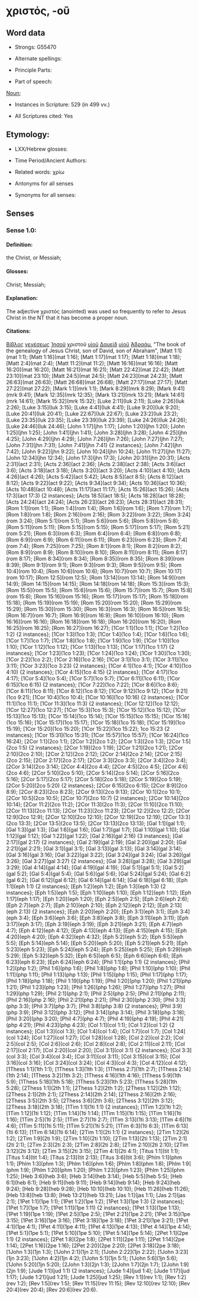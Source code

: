 # χριστός, -οῦ

<!-- Status: S2=NeedsFinalCheck -->
<!-- Lexica used for edits: BDAG, FFM, LN, A-S  -->

## Word data

* Strongs: G55470

* Alternate spellings:

* Principle Parts: 

* Part of speech: 

[Noun](http://ugg.readthedocs.io/en/latest/noun.html); 

* Instances in Scripture: 529 (in 499 vv.)

* All Scriptures cited: Yes

## Etymology: 

* LXX/Hebrew glosses: 

* Time Period/Ancient Authors: 

* Related words: χρίω

* Antonyms for all senses

* Synonyms for all senses: 

## Senses 

### Sense 1.0: 

#### Definition: 

the Christ, or Messiah;

#### Glosses:

Christ; Messiah;   

#### Explanation:

The adjective χριστός (anointed) was used so frequently to refer to Jesus Christ in the NT that it has become a proper noun.

#### Citations: 

[Βίβλος](../G09760/01.md) [γενέσεως](../G10780/01.md) [Ἰησοῦ](../G24240/01.md) χριστοῦ [υἱοῦ](../G52070/01.md) [Δαυεὶδ](../G11380/01.md) [υἱοῦ](../G52070/01.md) [Ἀβραάμ](../G00110/01.md), "The book of the genealogy of Jesus Christ, son of David, son of Abraham", [Matt 1:1](mat 1:1); [Matt 1:16](mat 1:16); [Matt 1:17](mat 1:17); [Matt 1:18](mat 1:18); [Matt 2:4](mat 2:4); [Matt 11:2](mat 11:2); [Matt 16:16](mat 16:16); [Matt 16:20](mat 16:20); [Matt 16:21](mat 16:21); [Matt 22:42](mat 22:42); [Matt 23:10](mat 23:10); [Matt 24:5](mat 24:5); [Matt 24:23](mat 24:23); [Matt 26:63](mat 26:63); [Matt 26:68](mat 26:68); [Matt 27:17](mat 27:17); [Matt 27:22](mat 27:22); [Mark 1:1](mrk 1:1); [Mark 8:29](mrk 8:29); [Mark 9:41](mrk 9:41); [Mark 12:35](mrk 12:35); [Mark 13:21](mrk 13:21); [Mark 14:61](mrk 14:61); [Mark 15:32](mrk 15:32); [Luke 2:11](luk 2:11); [Luke 2:26](luk 2:26); [Luke 3:15](luk 3:15); [Luke 4:41](luk 4:41); [Luke 9:20](luk 9:20); [Luke 20:41](luk 20:41); [Luke 22:67](luk 22:67); [Luke 23:2](luk 23:2); [Luke 23:35](luk 23:35); [Luke 23:39](luk 23:39); [Luke 24:26](luk 24:26); [Luke 24:46](luk 24:46); [John 1:17](jhn 1:17); [John 1:20](jhn 1:20); [John 1:25](jhn 1:25); [John 1:41](jhn 1:41); [John 3:28](jhn 3:28); [John 4:25](jhn 4:25); [John 4:29](jhn 4:29); [John 7:26](jhn 7:26); [John 7:27](jhn 7:27); [John 7:31](jhn 7:31); [John 7:41](jhn 7:41) {2 instances}; [John 7:42](jhn 7:42); [John 9:22](jhn 9:22); [John 10:24](jhn 10:24); [John 11:27](jhn 11:27); [John 12:34](jhn 12:34); [John 17:3](jhn 17:3); [John 20:31](jhn 20:31); [Acts 2:31](act 2:31); [Acts 2:36](act 2:36); [Acts 2:38](act 2:38); [Acts 3:6](act 3:6); [Acts 3:18](act 3:18); [Acts 3:20](act 3:20); [Acts 4:10](act 4:10); [Acts 4:26](act 4:26); [Acts 5:42](act 5:42); [Acts 8:5](act 8:5); [Acts 8:12](act 8:12); [Acts 9:22](act 9:22); [Acts 9:34](act 9:34); [Acts 10:36](act 10:36); [Acts 10:48](act 10:48); [Acts 11:17](act 11:17); [Acts 15:26](act 15:26); [Acts 17:3](act 17:3) {2 instances}; [Acts 18:5](act 18:5); [Acts 18:28](act 18:28); [Acts 24:24](act 24:24); [Acts 26:23](act 26:23); [Acts 28:31](act 28:31); [Rom 1:1](rom 1:1); [Rom 1:4](rom 1:4); [Rom 1:6](rom 1:6); [Rom 1:7](rom 1:7); [Rom 1:8](rom 1:8); [Rom 2:16](rom 2:16); [Rom 3:22](rom 3:22); [Rom 3:24](rom 3:24); [Rom 5:1](rom 5:1); [Rom 5:6](rom 5:6); [Rom 5:8](rom 5:8); [Rom 5:11](rom 5:11); [Rom 5:15](rom 5:15); [Rom 5:17](rom 5:17); [Rom 5:21](rom 5:21); [Rom 6:3](rom 6:3); [Rom 6:4](rom 6:4); [Rom 6:8](rom 6:8); [Rom 6:9](rom 6:9); [Rom 6:11](rom 6:11); [Rom 6:23](rom 6:23); [Rom 7:4](rom 7:4); [Rom 7:25](rom 7:25); [Rom 8:1](rom 8:1); [Rom 8:2](rom 8:2); [Rom 8:9](rom 8:9); [Rom 8:10](rom 8:10); [Rom 8:11](rom 8:11); [Rom 8:17](rom 8:17); [Rom 8:34](rom 8:34); [Rom 8:35](rom 8:35); [Rom 8:39](rom 8:39); [Rom 9:1](rom 9:1); [Rom 9:3](rom 9:3); [Rom 9:5](rom 9:5); [Rom 10:4](rom 10:4); [Rom 10:6](rom 10:6); [Rom 10:7](rom 10:7); [Rom 10:17](rom 10:17); [Rom 12:5](rom 12:5); [Rom 13:14](rom 13:14); [Rom 14:9](rom 14:9); [Rom 14:15](rom 14:15); [Rom 14:18](rom 14:18); [Rom 15:3](rom 15:3); [Rom 15:5](rom 15:5); [Rom 15:6](rom 15:6); [Rom 15:7](rom 15:7); [Rom 15:8](rom 15:8); [Rom 15:16](rom 15:16); [Rom 15:17](rom 15:17); [Rom 15:18](rom 15:18); [Rom 15:19](rom 15:19); [Rom 15:20](rom 15:20); [Rom 15:29](rom 15:29); [Rom 15:30](rom 15:30); [Rom 16:3](rom 16:3); [Rom 16:5](rom 16:5); [Rom 16:7](rom 16:7); [Rom 16:9](rom 16:9); [Rom 16:10](rom 16:10); [Rom 16:16](rom 16:16); [Rom 16:18](rom 16:18); [Rom 16:20](rom 16:20); [Rom 16:25](rom 16:25); [Rom 16:27](rom 16:27); [1Cor 1:1](1co 1:1); [1Cor 1:2](1co 1:2) {2 instances}; [1Cor 1:3](1co 1:3); [1Cor 1:4](1co 1:4); [1Cor 1:6](1co 1:6); [1Cor 1:7](1co 1:7); [1Cor 1:8](1co 1:8); [1Cor 1:9](1co 1:9); [1Cor 1:10](1co 1:10); [1Cor 1:12](1co 1:12); [1Cor 1:13](1co 1:13); [1Cor 1:17](1co 1:17) {2 instances}; [1Cor 1:23](1co 1:23); [1Cor 1:24](1co 1:24); [1Cor 1:30](1co 1:30); [1Cor 2:2](1co 2:2); [1Cor 2:16](1co 2:16); [1Cor 3:1](1co 3:1); [1Cor 3:11](1co 3:11); [1Cor 3:23](1co 3:23) {2 instances}; [1Cor 4:1](1co 4:1); [1Cor 4:10](1co 4:10) {2 instances}; [1Cor 4:15](1co 4:15) {2 instances}; [1Cor 4:17](1co 4:17); [1Cor 5:4](1co 5:4); [1Cor 5:7](1co 5:7); [1Cor 6:11](1co 6:11); [1Cor 6:15](1co 6:15) {2 instances}; [1Cor 7:22](1co 7:22); [1Cor 8:6](1co 8:6); [1Cor 8:11](1co 8:11); [1Cor 8:12](1co 8:12); [1Cor 9:12](1co 9:12); [1Cor 9:21](1co 9:21); [1Cor 10:4](1co 10:4); [1Cor 10:16](1co 10:16) {2 instances}; [1Cor 11:1](1co 11:1); [1Cor 11:3](1co 11:3) {2 instances}; [1Cor 12:12](1co 12:12); [1Cor 12:27](1co 12:27); [1Cor 15:3](1co 15:3); [1Cor 15:12](1co 15:12); [1Cor 15:13](1co 15:13); [1Cor 15:14](1co 15:14); [1Cor 15:15](1co 15:15); [1Cor 15:16](1co 15:16); [1Cor 15:17](1co 15:17); [1Cor 15:18](1co 15:18); [1Cor 15:19](1co 15:19); [1Cor 15:20](1co 15:20); [1Cor 15:22](1co 15:22); 1co 15:23 {2 instances}; [1Cor 15:31](1co 15:31); [1Cor 15:57](1co 15:57); [1Cor 16:24](1co 16:24); [2Cor 1:1](2co 1:1); [2Cor 1:2](2co 1:2); [2Cor 1:3](2co 1:3); [2Cor 1:5](2co 1:5) {2 instances}; [2Cor 1:19](2co 1:19); [2Cor 1:21](2co 1:21); [2Cor 2:10](2co 2:10); [2Cor 2:12](2co 2:12); [2Cor 2:14](2co 2:14); [2Cor 2:15](2co 2:15); [2Cor 2:17](2co 2:17); [2Cor 3:3](2co 3:3); [2Cor 3:4](2co 3:4); [2Cor 3:14](2co 3:14); [2Cor 4:4](2co 4:4); [2Cor 4:5](2co 4:5); [2Cor 4:6](2co 4:6); [2Cor 5:10](2co 5:10); [2Cor 5:14](2co 5:14); [2Cor 5:16](2co 5:16); [2Cor 5:17](2co 5:17); [2Cor 5:18](2co 5:18); [2Cor 5:19](2co 5:19); [2Cor 5:20](2co 5:20) {2 instances}; [2Cor 6:15](2co 6:15); [2Cor 8:9](2co 8:9); [2Cor 8:23](2co 8:23); [2Cor 9:13](2co 9:13); [2Cor 10:1](2co 10:1); [2Cor 10:5](2co 10:5); [2Cor 10:7](2co 10:7) {2 instances}; [2Cor 10:14](2co 10:14); [2Cor 11:2](2co 11:2); [2Cor 11:3](2co 11:3); [2Cor 11:10](2co 11:10); [2Cor 11:13](2co 11:13); [2Cor 11:23](2co 11:23); [2Cor 12:2](2co 12:2); [2Cor 12:9](2co 12:9); [2Cor 12:10](2co 12:10); [2Cor 12:19](2co 12:19); [2Cor 13:3](2co 13:3); [2Cor 13:5](2co 13:5); [2Cor 13:13](2co 13:13); [Gal 1:1](gal 1:1); [Gal 1:3](gal 1:3); [Gal 1:6](gal 1:6); [Gal 1:7](gal 1:7); [Gal 1:10](gal 1:10); [Gal 1:12](gal 1:12); [Gal 1:22](gal 1:22); [Gal 2:16](gal 2:16) {3 instances}; [Gal 2:17](gal 2:17) {2 instances}; [Gal 2:19](gal 2:19); [Gal 2:20](gal 2:20); [Gal 2:21](gal 2:21); [Gal 3:1](gal 3:1); [Gal 3:13](gal 3:13); [Gal 3:14](gal 3:14); [Gal 3:16](gal 3:16); [Gal 3:22](gal 3:22); [Gal 3:24](gal 3:24); [Gal 3:26](gal 3:26); [Gal 3:27](gal 3:27) {2 instances}; [Gal 3:28](gal 3:28); [Gal 3:29](gal 3:29); [Gal 4:14](gal 4:14); [Gal 4:19](gal 4:19); [Gal 5:1](gal 5:1); [Gal 5:2](gal 5:2); [Gal 5:4](gal 5:4); [Gal 5:6](gal 5:6); [Gal 5:24](gal 5:24); [Gal 6:2](gal 6:2); [Gal 6:12](gal 6:12); [Gal 6:14](gal 6:14); [Gal 6:18](gal 6:18); [Eph 1:1](eph 1:1) {2 instances}; [Eph 1:2](eph 1:2); [Eph 1:3](eph 1:3) {2 instances}; [Eph 1:5](eph 1:5); [Eph 1:10](eph 1:10); [Eph 1:12](eph 1:12); [Eph 1:17](eph 1:17); [Eph 1:20](eph 1:20); [Eph 2:5](eph 2:5); [Eph 2:6](eph 2:6); [Eph 2:7](eph 2:7); [Eph 2:10](eph 2:10); [Eph 2:12](eph 2:12); [Eph 2:13](eph 2:13) {2 instances}; [Eph 2:20](eph 2:20); [Eph 3:1](eph 3:1); [Eph 3:4](eph 3:4); [Eph 3:6](eph 3:6); [Eph 3:8](eph 3:8); [Eph 3:11](eph 3:11); [Eph 3:17](eph 3:17); [Eph 3:19](eph 3:19); [Eph 3:21](eph 3:21); [Eph 4:7](eph 4:7); [Eph 4:12](eph 4:12); [Eph 4:13](eph 4:13); [Eph 4:15](eph 4:15); [Eph 4:20](eph 4:20); [Eph 4:32](eph 4:32); [Eph 5:2](eph 5:2); [Eph 5:5](eph 5:5); [Eph 5:14](eph 5:14); [Eph 5:20](eph 5:20); [Eph 5:21](eph 5:21); [Eph 5:23](eph 5:23); [Eph 5:24](eph 5:24); [Eph 5:25](eph 5:25); [Eph 5:29](eph 5:29); [Eph 5:32](eph 5:32); [Eph 6:5](eph 6:5); [Eph 6:6](eph 6:6); [Eph 6:23](eph 6:23); [Eph 6:24](eph 6:24); [Phil 1:1](php 1:1) {2 instances}; [Phil 1:2](php 1:2); [Phil 1:6](php 1:6); [Phil 1:8](php 1:8); [Phil 1:10](php 1:10); [Phil 1:11](php 1:11); [Phil 1:13](php 1:13); [Phil 1:15](php 1:15); [Phil 1:17](php 1:17); [Phil 1:18](php 1:18); [Phil 1:19](php 1:19); [Phil 1:20](php 1:20); [Phil 1:21](php 1:21); [Phil 1:23](php 1:23); [Phil 1:26](php 1:26); [Phil 1:27](php 1:27); [Phil 1:29](php 1:29); [Phil 2:1](php 2:1); [Phil 2:5](php 2:5); [Phil 2:11](php 2:11); [Phil 2:16](php 2:16); [Phil 2:21](php 2:21); [Phil 2:30](php 2:30); [Phil 3:3](php 3:3); [Phil 3:7](php 3:7); [Phil 3:8](php 3:8) {2 instances}; [Phil 3:9](php 3:9); [Phil 3:12](php 3:12); [Phil 3:14](php 3:14); [Phil 3:18](php 3:18); [Phil 3:20](php 3:20); [Phil 4:7](php 4:7); [Phil 4:19](php 4:19); [Phil 4:21](php 4:21); [Phil 4:23](php 4:23); [Col 1:1](col 1:1); [Col 1:2](col 1:2) {2 instances}; [Col 1:3](col 1:3); [Col 1:4](col 1:4); [Col 1:7](col 1:7); [Col 1:24](col 1:24); [Col 1:27](col 1:27); [Col 1:28](col 1:28); [Col 2:2](col 2:2); [Col 2:5](col 2:5); [Col 2:6](col 2:6); [Col 2:8](col 2:8); [Col 2:11](col 2:11); [Col 2:17](col 2:17); [Col 2:20](col 2:20); [Col 3:1](col 3:1) {2 instances}; [Col 3:3](col 3:3); [Col 3:4](col 3:4); [Col 3:11](col 3:11); [Col 3:15](col 3:15); [Col 3:16](col 3:16); [Col 3:24](col 3:24); [Col 4:3](col 4:3); [Col 4:12](col 4:12); [1Thess 1:1](1th 1:1); [1Thess 1:3](1th 1:3); [1Thess 2:7](1th 2:7); [1Thess 2:14](1th 2:14); [1Thess 3:2](1th 3:2); [1Thess 4:16](1th 4:16); [1Thess 5:9](1th 5:9); [1Thess 5:18](1th 5:18); [1Thess 5:23](1th 5:23); [1Thess 5:28](1th 5:28); [2Thess 1:1](2th 1:1); [2Thess 1:2](2th 1:2); [2Thess 1:12](2th 1:12); [2Thess 2:1](2th 2:1); [2Thess 2:14](2th 2:14); [2Thess 2:16](2th 2:16); [2Thess 3:5](2th 3:5); [2Thess 3:6](2th 3:6); [2Thess 3:12](2th 3:12); [2Thess 3:18](2th 3:18); [1Tim 1:1](1ti 1:1) {2 instances}; [1Tim 1:2](1ti 1:2); [1Tim 1:12](1ti 1:12); [1Tim 1:14](1ti 1:14); [1Tim 1:15](1ti 1:15); [1Tim 1:16](1ti 1:16); [1Tim 2:5](1ti 2:5); [1Tim 2:7](1ti 2:7); [1Tim 3:13](1ti 3:13); [1Tim 4:6](1ti 4:6); [1Tim 5:11](1ti 5:11); [1Tim 5:21](1ti 5:21); [1Tim 6:3](1ti 6:3); [1Tim 6:13](1ti 6:13); [1Tim 6:14](1ti 6:14); [2Tim 1:1](2ti 1:1) {2 instances}; [2Tim 1:2](2ti 1:2); [2Tim 1:9](2ti 1:9); [2Tim 1:10](2ti 1:10); [2Tim 1:13](2ti 1:13); [2Tim 2:1](2ti 2:1); [2Tim 2:3](2ti 2:3); [2Tim 2:8](2ti 2:8); [2Tim 2:10](2ti 2:10); [2Tim 3:12](2ti 3:12); [2Tim 3:15](2ti 3:15); [2Tim 4:1](2ti 4:1); [Titus 1:1](tit 1:1); [Titus 1:4](tit 1:4); [Titus 2:13](tit 2:13); [Titus 3:6](tit 3:6); [Phlm 1:1](phm 1:1); [Phlm 1:3](phm 1:3); [Phlm 1:6](phm 1:6); [Phlm 1:8](phm 1:8); [Phlm 1:9](phm 1:9); [Phlm 1:20](phm 1:20); [Phlm 1:23](phm 1:23); [Phlm 1:25](phm 1:25); [Heb 3:6](heb 3:6); [Heb 3:14](heb 3:14); [Heb 5:5](heb 5:5); [Heb 6:1](heb 6:1); [Heb 9:11](heb 9:11); [Heb 9:14](heb 9:14); [Heb 9:24](heb 9:24); [Heb 9:28](heb 9:28); [Heb 10:10](heb 10:10); [Heb 11:26](heb 11:26); [Heb 13:8](heb 13:8); [Heb 13:21](heb 13:21); [Jas 1:1](jas 1:1); [Jas 2:1](jas 2:1); [1Pet 1:1](1pe 1:1); [1Pet 1:2](1pe 1:2); [1Pet 1:3](1pe 1:3) {2 instances}; [1Pet 1:7](1pe 1:7); [1Pet 1:11](1pe 1:11) {2 instances}; [1Pet 1:13](1pe 1:13); [1Pet 1:19](1pe 1:19); [1Pet 2:5](1pe 2:5); [1Pet 2:21](1pe 2:21); [1Pet 3:15](1pe 3:15); [1Pet 3:16](1pe 3:16); [1Pet 3:18](1pe 3:18); [1Pet 3:21](1pe 3:21); [1Pet 4:1](1pe 4:1); [1Pet 4:11](1pe 4:11); [1Pet 4:13](1pe 4:13); [1Pet 4:14](1pe 4:14); [1Pet 5:1](1pe 5:1); [1Pet 5:10](1pe 5:10); [1Pet 5:14](1pe 5:14); [2Pet 1:1](2pe 1:1) {2 instances}; [2Pet 1:8](2pe 1:8); [2Pet 1:11](2pe 1:11); [2Pet 1:14](2pe 1:14); [2Pet 1:16](2pe 1:16); [2Pet 2:20](2pe 2:20); [2Pet 3:18](2pe 3:18); [1John 1:3](1jn 1:3); [1John 2:1](1jn 2:1); [1John 2:22](1jn 2:22); [1John 3:23](1jn 3:23); [1John 4:2](1jn 4:2); [1John 5:1](1jn 5:1); [1John 5:6](1jn 5:6); [1John 5:20](1jn 5:20); [2John 1:3](2jn 1:3); [2John 1:7](2jn 1:7); [2John 1:9](2jn 1:9); [Jude 1:1](jud 1:1) {2 instances}; [Jude 1:4](jud 1:4); [Jude 1:17](jud 1:17); [Jude 1:21](jud 1:21); [Jude 1:25](jud 1:25); [Rev 1:1](rev 1:1); [Rev 1:2](rev 1:2); [Rev 1:5](rev 1:5); [Rev 11:15](rev 11:15); [Rev 12:10](rev 12:10); [Rev 20:4](rev 20:4); [Rev 20:6](rev 20:6). 
